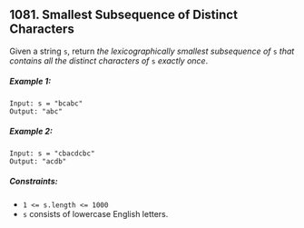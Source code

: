 ## 1081. Smallest Subsequence of Distinct Characters

Given a string ```s```, return *the lexicographically smallest subsequence of* ```s``` *that contains all the distinct characters of* ```s``` *exactly once*.

##### Example 1:
```
Input: s = "bcabc"
Output: "abc"
```
##### Example 2:
```
Input: s = "cbacdcbc"
Output: "acdb"
```

##### Constraints:

* ```1 <= s.length <= 1000```
* ```s``` consists of lowercase English letters.